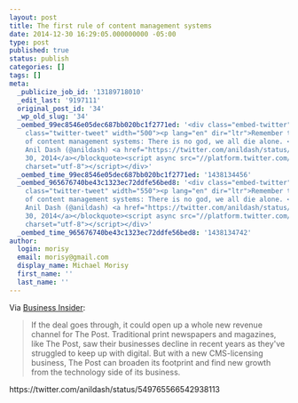 ```yaml
---
layout: post
title: The first rule of content management systems
date: 2014-12-30 16:29:05.000000000 -05:00
type: post
published: true
status: publish
categories: []
tags: []
meta:
  _publicize_job_id: '13189718010'
  _edit_last: '9197111'
  original_post_id: '34'
  _wp_old_slug: '34'
  _oembed_99ec8546e05dec687bb020bc1f2771ed: '<div class="embed-twitter"><blockquote
    class="twitter-tweet" width="500"><p lang="en" dir="ltr">Remember the first rule
    of content management systems: There is no god, we all die alone. <a href="https://t.co/iql2CcCeGg">https://t.co/iql2CcCeGg</a></p>&mdash;
    Anil Dash (@anildash) <a href="https://twitter.com/anildash/status/549765566542938113">December
    30, 2014</a></blockquote><script async src="//platform.twitter.com/widgets.js"
    charset="utf-8"></script></div>'
  _oembed_time_99ec8546e05dec687bb020bc1f2771ed: '1438134456'
  _oembed_965676740be43c1323ec72ddfe56bed8: '<div class="embed-twitter"><blockquote
    class="twitter-tweet" width="550"><p lang="en" dir="ltr">Remember the first rule
    of content management systems: There is no god, we all die alone. <a href="https://t.co/iql2CcCeGg">https://t.co/iql2CcCeGg</a></p>&mdash;
    Anil Dash (@anildash) <a href="https://twitter.com/anildash/status/549765566542938113">December
    30, 2014</a></blockquote><script async src="//platform.twitter.com/widgets.js"
    charset="utf-8"></script></div>'
  _oembed_time_965676740be43c1323ec72ddfe56bed8: '1438134742'
author:
  login: morisy
  email: morisy@gmail.com
  display_name: Michael Morisy
  first_name: ''
  last_name: ''
---
```

<p>Via <a href="http://www.businessinsider.com/washington-post-cms-license-2014-12">Business Insider</a>:</p>
<blockquote><p>If the deal goes through, it could open up a whole new revenue channel for The Post. Traditional print newspapers and magazines, like The Post, saw their businesses decline in recent years as they've struggled to keep up with digital. But with a new CMS-licensing business, The Post can broaden its footprint and find new growth from the technology side of its business.</p></blockquote>
<p>https://twitter.com/anildash/status/549765566542938113</p>
